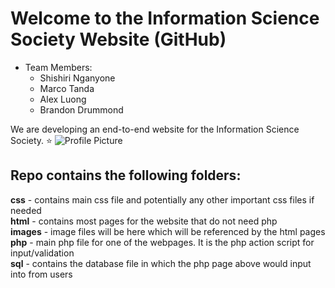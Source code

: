 # Welcome to the Information Science Society Website (GitHub)

* Team Members:
	* Shishiri Nganyone
	* Marco Tanda
	* Alex Luong
	* Brandon Drummond

We are developing an end-to-end website for the Information Science Society. 
:star: ![Profile Picture](https://github.com/mtanda1/Final-Nganyone/images/large.png "Our Logo")

## Repo contains the following folders:

**css** - contains main css file and potentially any other important css files if needed  
**html** - contains most pages for the website that do not need php  
**images** - image files will be here which will be referenced by the html pages  
**php** - main php file for one of the webpages. It is the php action script for input/validation  
**sql** - contains the database file in which the php page above would input into from users
